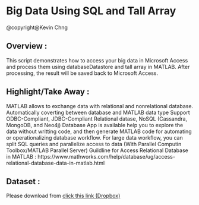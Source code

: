 <h1>Big Data Using SQL and Tall Array</h1>

@copyright@Kevin Chng

<h2>Overview :</h2>
This script demonstrates how to access your big data in Microsoft Access and process them using databaseDatastore and tall array in MATLAB. After processing, the result will be saved back to Microsoft Access.

<h2>Highlight/Take Away :</h2> 
MATLAB allows to exchange data with relational and nonrelational database.
Automatically coverting between database and MATLAB data type
Support ODBC-Compliant, JDBC-Compliant Relational datase, NoSQL (Cassandra, MongoDB, and Neo4j)
Database App is available help you to explore the data without writting code, and then generate MATLAB code for automating or operationalizing database workflow.
For large data workflow, you can split SQL queries and parallelize access to data (With Parallel Computin Toolbox/MATLAB Parallel Server)
Guildline for Access Relational Database in MATLAB : https://www.mathworks.com/help/database/ug/access-relational-database-data-in-matlab.html

<h2>Dataset :</h2>
Please download from
<a href="https://www.dropbox.com/s/s5gmgsuowpiyclc/green_tripdata_2016-01.zip?dl=0">click this link (Dropbox) </a>

